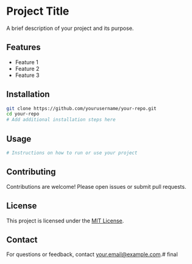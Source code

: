 # Project Title

A brief description of your project and its purpose.

## Features

- Feature 1
- Feature 2
- Feature 3

## Installation

```bash
git clone https://github.com/yourusername/your-repo.git
cd your-repo
# Add additional installation steps here
```

## Usage

```bash
# Instructions on how to run or use your project
```

## Contributing

Contributions are welcome! Please open issues or submit pull requests.

## License

This project is licensed under the [MIT License](LICENSE).

## Contact

For questions or feedback, contact [your.email@example.com](mailto:your.email@example.com).# final
